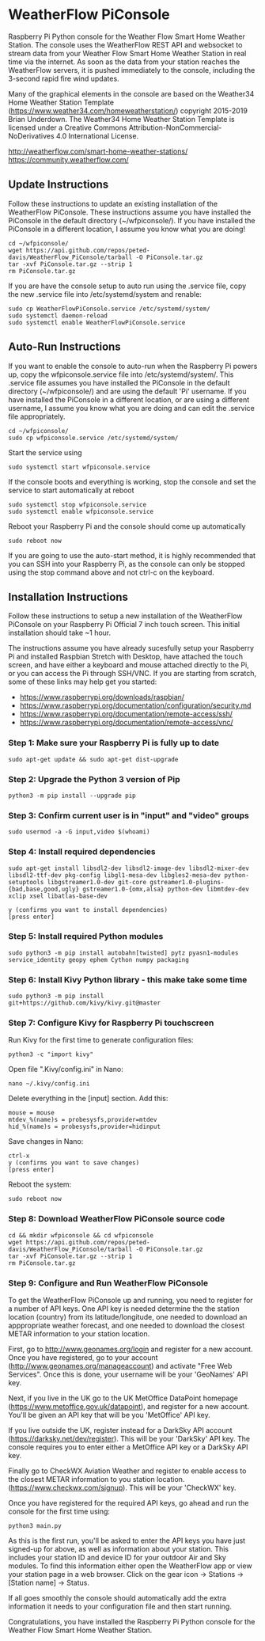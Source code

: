 # WeatherFlow PiConsole
Raspberry Pi Python console for the Weather Flow Smart Home Weather Station. The 
console uses the WeatherFlow REST API and websocket to stream data from your 
Weather Flow Smart Home Weather Station in real time via the internet. As soon 
as the data from your station reaches the WeatherFlow servers, it is pushed 
immediately to the console, including the 3-second rapid fire wind updates.   

Many of the graphical elements in the console are based on the Weather34 Home
Weather Station Template (https://www.weather34.com/homeweatherstation/) 
copyright 2015-2019 Brian Underdown. The Weather34 Home Weather Station Template 
is licensed under a Creative Commons Attribution-NonCommercial-NoDerivatives 4.0 
International License.

http://weatherflow.com/smart-home-weather-stations/  
https://community.weatherflow.com/

## Update Instructions

Follow these instructions to update an existing installation of the WeatherFlow 
PiConsole. These instructions assume you have installed the PiConsole in the 
default directory (~/wfpiconsole/). If you have installed the PiConsole in a 
different location, I assume you know what you are doing!

```
cd ~/wfpiconsole/
wget https://api.github.com/repos/peted-davis/WeatherFlow_PiConsole/tarball -O PiConsole.tar.gz
tar -xvf PiConsole.tar.gz --strip 1
rm PiConsole.tar.gz
```

If you are have the console setup to auto run using the .service file, copy the
new .service file into /etc/systemd/system and renable:

```
sudo cp WeatherFlowPiConsole.service /etc/systemd/system/
sudo systemctl daemon-reload
sudo systemctl enable WeatherFlowPiConsole.service
```

## Auto-Run Instructions

If you want to enable the console to auto-run when the Raspberry Pi powers up, 
copy the wfpiconsole.service file into /etc/systemd/system/. This .service file 
assumes you have installed the PiConsole in the default directory 
(~/wfpiconsole/) and are using the default 'Pi' username. If you have installed 
the PiConsole in a different location, or are using a different username, I 
assume you know what you are doing and can edit the .service file appropriately. 

```
cd ~/wfpiconsole/
sudo cp wfpiconsole.service /etc/systemd/system/
```

Start the service using

```
sudo systemctl start wfpiconsole.service
```

If the console boots and everything is working, stop the console and set the 
service to start automatically at reboot

```
sudo systemctl stop wfpiconsole.service
sudo systemctl enable wfpiconsole.service
```

Reboot your Raspberry Pi and the console should come up automatically

```
sudo reboot now
```

If you are going to use the auto-start method, it is highly recommended that you 
can SSH into your Raspberry Pi, as the console can only be stopped using the 
stop command above and not ctrl-c on the keyboard.

## Installation Instructions

Follow these instructions to setup a new installation of the WeatherFlow 
PiConsole on your Raspberry Pi Official 7 inch touch screen. This initial 
installation should take ~1 hour.

The instructions assume you have already sucesfully setup your Raspberry Pi and 
installed Raspbian Stretch with Desktop, have attached the touch screen, and 
have either a keyboard and mouse attached directly to the Pi, or you can access 
the Pi through SSH/VNC. If you are starting from scratch, some of these links 
may help get you started:

* https://www.raspberrypi.org/downloads/raspbian/
* https://www.raspberrypi.org/documentation/configuration/security.md
* https://www.raspberrypi.org/documentation/remote-access/ssh/
* https://www.raspberrypi.org/documentation/remote-access/vnc/

### Step 1: Make sure your Raspberry Pi is fully up to date

```
sudo apt-get update && sudo apt-get dist-upgrade
```

### Step 2: Upgrade the Python 3 version of Pip

```
python3 -m pip install --upgrade pip
```	

### Step 3: Confirm current user is in "input" and "video" groups

```
sudo usermod -a -G input,video $(whoami)
```

### Step 4: Install required dependencies

`sudo apt-get install libsdl2-dev libsdl2-image-dev libsdl2-mixer-dev libsdl2-ttf-dev pkg-config libgl1-mesa-dev libgles2-mesa-dev python-setuptools libgstreamer1.0-dev git-core gstreamer1.0-plugins-{bad,base,good,ugly} gstreamer1.0-{omx,alsa} python-dev libmtdev-dev xclip xsel libatlas-base-dev`

```
y (confirms you want to install dependencies)
[press enter]
```

### Step 5: Install required Python modules

```
sudo python3 -m pip install autobahn[twisted] pytz pyasn1-modules service_identity geopy ephem Cython numpy packaging
```

### Step 6: Install Kivy Python library - this make take some time

```
sudo python3 -m pip install git+https://github.com/kivy/kivy.git@master
```

### Step 7: Configure Kivy for Raspberry Pi touchscreen

Run Kivy for the first time to generate configuration files:

```
python3 -c "import kivy"
```

Open file ".Kivy/config.ini" in Nano:

```
nano ~/.kivy/config.ini
```

Delete everything in the [input] section. Add this:

```
mouse = mouse
mtdev_%(name)s = probesysfs,provider=mtdev
hid_%(name)s = probesysfs,provider=hidinput
```	

Save changes in Nano:

```
ctrl-x
y (confirms you want to save changes)
[press enter]
```

Reboot the system:

```
sudo reboot now
```

### Step 8: Download WeatherFlow PiConsole source code

```
cd && mkdir wfpiconsole && cd wfpiconsole
wget https://api.github.com/repos/peted-davis/WeatherFlow_PiConsole/tarball -O PiConsole.tar.gz
tar -xvf PiConsole.tar.gz --strip 1
rm PiConsole.tar.gz
```

### Step 9: Configure and Run WeatherFlow PiConsole

To get the WeatherFlow PiConsole up and running, you need to register for a 
number of API keys. One API key is needed determine the the station location 
(country) from its latitude/longitude, one needed to download an apppropriate 
weather forecast, and one needed to download the closest METAR information to 
your station location.  

First, go to http://www.geonames.org/login and register for a new account. Once
you have registered, go to your account (http://www.geonames.org/manageaccount)
and activate "Free Web Services". Once this is done, your username will be your
'GeoNames' API key.

Next, if you live in the UK go to the UK MetOffice DataPoint homepage
(https://www.metoffice.gov.uk/datapoint), and register for a new account. You'll
be given an API key that will be you 'MetOffice' API key.

If you live outside the UK, register instead for a DarkSky API account 
(https://darksky.net/dev/register). This will be your 'DarkSky' API key. The 
console requires you to enter either a MetOffice API key or a DarkSky API key.

Finally go to CheckWX Aviation Weather and register to enable access to the 
closest METAR information to you station location. 
(https://www.checkwx.com/signup). This will be your 'CheckWX' key.

Once you have registered for the required API keys, go ahead and run the console
for the first time using:

```
python3 main.py
```

As this is the first run, you'll be asked to enter the API keys you have just
signed-up for above, as well as information about your station. This includes 
your station ID and device ID for your outdoor Air and Sky modules. To find this 
information either open the WeatherFlow app or view your station page in a web
browser. Click on the gear icon -> Stations -> [Station name] -> Status.

If all goes smoothly the console should automatically add the extra information 
it needs to your configuration file and then start running.

Congratulations, you have installed the Raspberry Pi Python console for the 
Weather Flow Smart Home Weather Station.